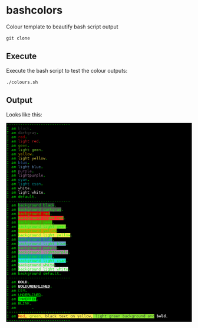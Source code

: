 # bashcolors

Colour template to beautify bash script output
```
git clone 
```

## Execute

Execute the bash script to test the colour outputs:
```
./colours.sh
```

## Output

Looks like this:

![](image/bashcolours.png)